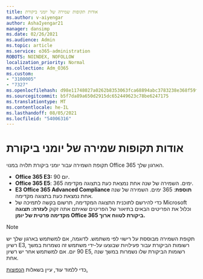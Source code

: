 ```yaml
---
title: אודות תקופות שמירה של יומני ביקורת
ms.author: v-aiyengar
author: AshaIyengar21
manager: dansimp
ms.date: 02/26/2021
ms.audience: Admin
ms.topic: article
ms.service: o365-administration
ROBOTS: NOINDEX, NOFOLLOW
localization_priority: Normal
ms.collection: Adm_O365
ms.custom:
- "3100005"
- "7327"
ms.openlocfilehash: d98e11748027a0262b8353063fca68894abc3783238e368f59f7457ea2ba0a8f
ms.sourcegitcommit: b5f7da89a650d2915dc652449623c78be6247175
ms.translationtype: MT
ms.contentlocale: he-IL
ms.lasthandoff: 08/05/2021
ms.locfileid: "54006316"
---
```

# <a name="about-audit-logs-retention-periods"></a>אודות תקופות שמירה של יומני ביקורת

תקופת השמירה עבור יומני ביקורת תלויה במנוי Office 365 הארגון שלך.

- **Office 365 E3:** 90 יום.
- **Office 365 E5**: 365 ימים. השמירה של שנה אחת נמצאת כעת בתצוגה מקדימה.
- **E3 Office 365 Advanced Compliance תוספת**: 365 ימים. השמירה של שנה אחת נמצאת כעת בתצוגה מקדימה.
- כדי להירשם לתוכנית התצוגה המקדימה, תרשום בקשה לתמיכה של Microsoft וכלול את הפריטים הבאים בתיאור של הפריטים שאיתם אתה זקוק **לעזרה: תצוגה מקדימה פרטית של יומן Office 365 ביקורת לטווח ארוך.**
> [!NOTE]
> תקופת השמירה מבוססת על רישוי לפי משתמש. לדוגמה, אם למשתמש בארגון שלך יש רשיון E3, רשומות הביקורת עבור פעילויות שבוצעו על-ידי משתמש זה נשמרות במשך 90 יום. אם למשתמש אחר יש רשיון E5, רשומות הביקורת שלו נשמרות במשך שנה אחת.

כדי ללמוד עוד, עיין בשאלות [הנפוצות.](https://go.microsoft.com/fwlink/?linkid=2115336)